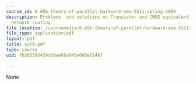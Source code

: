 ```yaml
---
course_id: 6-896-theory-of-parallel-hardware-sma-5511-spring-2004
description: Problems  and solutions on Transistor and CMOS equivalent NOR Gate and
  network routing.
file_location: /coursemedia/6-896-theory-of-parallel-hardware-sma-5511-spring-2004/fb285395439d09ae66a845a008e614b7_sol8.pdf
file_type: application/pdf
layout: pdf
title: sol8.pdf
type: course
uid: fb285395439d09ae66a845a008e614b7

---
```

None